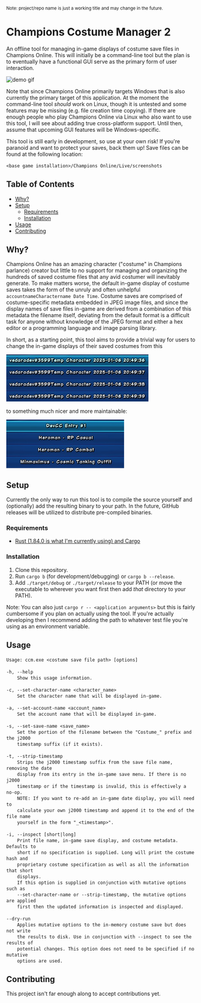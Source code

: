 <sub>Note: project/repo name is just a working title and may change in the future.</sub>
# Champions Costume Manager 2
An offline tool for managing in-game displays of costume save files in Champions
Online. This will initially be a command-line tool but the plan is to eventually
have a functional GUI serve as the primary form of user interaction.

![demo gif](./images/demo.gif)

Note that since Champions Online primarily targets Windows that is also
currently the primary target of this application. At the moment the command-line
tool _should_ work on Linux, though it is untested and some features may be
missing (e.g. file creation time copying). If there are enough people who play
Champions Online via Linux who also want to use this tool, I will see about
adding true cross-platform support. Until then, assume that upcoming GUI
features will be Windows-specific.

This tool is still early in development, so use at your own risk! If you're
paranoid and want to protect your saves, back them up! Save files can be found
at the following location:

```
<base game installation>/Champions Online/Live/screenshots
```

## Table of Contents
- [Why?](#why?)
- [Setup](#setup)
    - [Requirements](#requirements)
    - [Installation](#installation)
- [Usage](#usage)
- [Contributing](#contributing)

## Why?
Champions Online has an amazing character ("costume" in Champions parlance)
creator but little to no support for managing and organizing the hundreds of
saved costume files that any avid costumer will inevitably generate. To make
matters worse, the default in-game display of costume saves takes the form of
the unruly and often unhelpful `accountnameCharactername Date Time`. Costume
saves are comprised of costume-specific metadata embedded in JPEG image files,
and since the display names of save files in-game are derived from a combination
of this metadata the filename itself, deviating from the default format is a
difficult task for anyone without knowledge of the JPEG format and either a hex
editor or a programming language and image parsing library.

In short, as a starting point, this tool aims to provide a trivial way for users
to change the in-game displays of their saved costumes from this

![Champions Online in-game costume save list, before](./images/in-game-save-display-before.jpg)

to something much nicer and more maintainable:

![Champions Online in-game costume save list, after](./images/in-game-save-display-after.jpg)

## Setup
Currently the only way to run this tool is to compile the source yourself and
(optionally) add the resulting binary to your path. In the future, GitHub
releases will be utilized to distribute pre-compiled binaries.

### Requirements
- [Rust (1.84.0 is what I'm currently using) and Cargo](https://www.rust-lang.org/tools/install)

### Installation
1. Clone this repository.
2. Run `cargo b` (for development/debugging) or `cargo b --release`.
3. Add `./target/debug` or `./target/release` to your PATH (or move the
   executable to wherever you want first then add _that_ directory to your
   PATH).

Note: You can also just `cargo r -- <application arguments>` but this is fairly
cumbersome if you plan on actually using the tool. If you're actually developing
then I recommend adding the path to whatever test file you're using as an
environment variable.

## Usage
```
Usage: ccm.exe <costume save file path> [options]

-h, --help
    Show this usage information.

-c, --set-character-name <character_name>
    Set the character name that will be displayed in-game.

-a, --set-account-name <account_name>
    Set the account name that will be displayed in-game.

-s, --set-save-name <save_name>
    Set the portion of the filename between the "Costume_" prefix and the j2000
    timestamp suffix (if it exists).

-t, --strip-timestamp
    Strips the j2000 timestamp suffix from the save file name, removing the date
    display from its entry in the in-game save menu. If there is no j2000
    timestamp or if the timestamp is invalid, this is effectively a no-op.
    NOTE: If you want to re-add an in-game date display, you will need to
    calculate your own j2000 timestamp and append it to the end of the file name
    yourself in the form "_<timestamp>".

-i, --inspect [short|long]
    Print file name, in-game save display, and costume metadata. Defaults to
    short if no specification is supplied. Long will print the costume hash and
    proprietary costume specification as well as all the information that short
    displays.
    If this option is supplied in conjunction with mutative options such as
    --set-character-name or --strip-timestamp, the mutative options are applied
    first then the updated information is inspected and displayed.

--dry-run
    Applies mutative options to the in-memory costume save but does not write
    the results to disk. Use in conjunction with --inspect to see the results of
    potential changes. This option does not need to be specified if no mutative
    options are used.
```

## Contributing
This project isn't far enough along to accept contributions yet.
